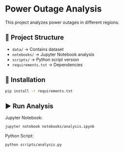 # Power Outage Analysis

This project analyzes power outages in different regions.

## 📂 Project Structure
- `data/` → Contains dataset
- `notebooks/` → Jupyter Notebook analysis
- `scripts/` → Python script version
- `requirements.txt` → Dependencies

## 🔧 Installation
```bash
pip install -r requirements.txt
```

## ▶️ Run Analysis
Jupyter Notebook:
```bash
jupyter notebook notebooks/analysis.ipynb
```

Python Script:
```bash
python scripts/analysis.py
```
